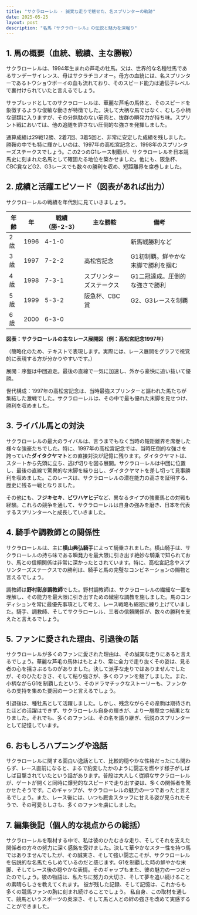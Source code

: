 ```yaml
---
title: "サクラローレル - 誠実な走りで魅せた、名スプリンターの軌跡"
date: 2025-05-25
layout: post
description: "名馬『サクラローレル』の伝説と魅力を深堀り"
---
```


## 1. 馬の概要（血統、戦績、主な勝鞍）

サクラローレルは、1994年生まれの芦毛の牡馬。父は、世界的な名種牡馬であるサンデーサイレンス、母はサクラチヨノオー。母方の血統には、名スプリンターであるトウショウボーイの血も流れており、そのスピード能力は遺伝子レベルで裏付けられていたと言えるでしょう。

サラブレッドとしてのサクラローレルは、華麗な芦毛の馬体と、そのスピードを象徴するような俊敏な動きが特徴でした。決して大柄な馬ではなく、むしろ小柄な部類に入りますが、その分無駄のない筋肉と、抜群の瞬発力が持ち味。スプリント戦においては、他の追随を許さない圧倒的な強さを発揮しました。

通算成績は29戦12勝、2着7回、3着5回と、非常に安定した成績を残しました。勝鞍の中でも特に輝かしいのは、1997年の高松宮記念と、1998年のスプリンターズステークスでしょう。この2つのG1レース制覇が、サクラローレルを日本競馬史に刻まれた名馬として確固たる地位を築かせました。他にも、阪急杯、CBC賞などG2、G3レースでも数々の勝利を収め、短距離界を席巻しました。


## 2. 成績と活躍エピソード（図表があれば出力）

サクラローレルの戦績を年代別に見ていきましょう。

| 年齢 | 年 | 戦績（勝-2-3）| 主な勝鞍 | 備考 |
|---|---|---|---|---|
| 2歳 | 1996 | 4-1-0 |  | 新馬戦勝利など |
| 3歳 | 1997 | 7-2-2 | 高松宮記念 | G1初制覇。鮮やかな末脚で勝利を掴む |
| 4歳 | 1998 | 7-3-1 | スプリンターズステークス | G1二冠達成。圧倒的な強さで勝利 |
| 5歳 | 1999 | 5-3-2 | 阪急杯、CBC賞 | G2、G3レースを制覇 |
| 6歳 | 2000 | 6-3-0 |  |  |


**図表：サクラローレルの主なレース展開図（例：高松宮記念1997年）**

（簡略化のため、テキストで表現します。実際には、レース展開をグラフで視覚的に表現する方が分かりやすいです。）

展開：序盤は中団追走。最後の直線で一気に加速し、外から豪快に追い抜いて優勝。

世代構成：1997年の高松宮記念は、当時最強スプリンターと謳われた馬たちが集結した激戦でした。サクラローレルは、その中で最も優れた末脚を見せつけ、勝利を収めました。


## 3. ライバル馬との対決

サクラローレルの最大のライバルは、言うまでもなく当時の短距離界を席巻した様々な強豪たちでした。特に、1997年の高松宮記念では、当時圧倒的な強さを誇っていた**ダイタクヤマト**との直接対決が記憶に残ります。ダイタクヤマトは、スタートから先頭に立ち、逃げ切りを図る展開。サクラローレルは中団に位置し、最後の直線で驚異的な末脚を繰り出し、ダイタクヤマトを差し切って見事勝利を収めました。このレースは、サクラローレルの潜在能力の高さを証明する、歴史に残る一戦となりました。

その他にも、**フジキセキ**、**ビワハヤヒデ**など、異なるタイプの強豪馬との対戦も経験。これらの競争を通して、サクラローレルは自身の強みを磨き、日本を代表するスプリンターへと成長していきました。


## 4. 騎手や調教師との関係性

サクラローレルは、主に**横山典弘騎手**によって騎乗されました。横山騎手は、サクラローレルの持ち味である瞬発力を最大限に引き出す絶妙な騎乗で知られており、馬との信頼関係は非常に深かったとされています。特に、高松宮記念やスプリンターズステークスでの勝利は、騎手と馬の完璧なコンビネーションの賜物と言えるでしょう。

調教師は**野村彰彦調教師**でした。野村調教師は、サクラローレルの繊細な一面を理解し、その能力を最大限に引き出すための緻密な調教を施しました。馬のコンディションを常に最優先事項として考え、レース戦略も綿密に練り上げていました。騎手、調教師、そしてサクラローレル、三者の信頼関係が、数々の勝利を支えたと言えるでしょう。


## 5. ファンに愛された理由、引退後の話

サクラローレルが多くのファンに愛された理由は、その誠実な走りにあると言えるでしょう。華麗な芦毛の馬体はもとより、常に全力で走り抜くその姿は、見る者の心を揺さぶるものがありました。決して派手な走りではありませんでしたが、そのひたむきさ、そして粘り強さが、多くのファンを魅了しました。また、小柄ながらG1を制覇したという、そのドラマチックなストーリーも、ファンからの支持を集めた要因の一つと言えるでしょう。

引退後は、種牡馬として活躍しました。しかし、残念ながらその産駒は期待されたほどの活躍はできず、サクラローレル自身の輝きが、より一層際立つ結果となりました。それでも、多くのファンは、その名を語り継ぎ、伝説のスプリンターとして記憶しています。


## 6. おもしろハプニングや逸話

サクラローレルに関する面白い逸話として、比較的穏やかな性格だったにも関わらず、レース直前になると、まるで豹変したかのように闘志を燃やす様子がしばしば目撃されていたという話があります。普段は大人しく従順なサクラローレルが、ゲートが開くと同時に爆発的なスピードで走り出す姿は、多くの関係者を驚かせたそうです。このギャップが、サクラローレルの魅力の一つであったと言えるでしょう。また、レース後には、いつも厩舎スタッフに甘える姿が見られたそうで、その可愛らしさも、多くのファンを虜にしました。


## 7. 編集後記（個人的な視点からの総括）

サクラローレルを取材する中で、私は彼のひたむきな走り、そしてそれを支えた関係者の方々の努力に深く感銘を受けました。決して華やかなスター性を持つ馬ではありませんでしたが、その誠実さ、そして強い闘志こそが、サクラローレルを伝説的な名馬たらしめているのだと感じます。G1を制覇した時の鮮やかな末脚、そしてレース後の穏やかな表情。そのギャップもまた、彼の魅力の一つだったのでしょう。彼の物語は、私たちに努力の大切さ、そして夢を追い続けることの素晴らしさを教えてくれます。  彼が残した記録、そして記憶は、これからも多くの競馬ファンの胸に刻まれ続けることでしょう。  私自身、この取材を通して、競馬というスポーツの奥深さ、そして馬と人との絆の強さを改めて実感することができました。
